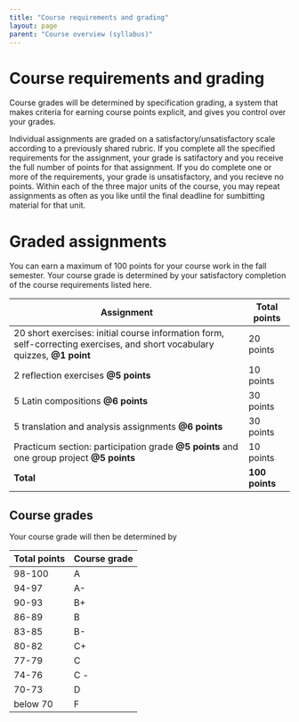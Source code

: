 ```yaml
---
title: "Course requirements and grading"
layout: page
parent: "Course overview (syllabus)"
---
```




# Course requirements and grading

Course grades will be determined by specification grading, a system that makes criteria for earning course points explicit, and gives you control over your grades.

Individual assignments are graded on a satisfactory/unsatisfactory scale according to a previously shared rubric. If you complete all the specified requirements for the assignment, your grade is satifactory and you receive the full number of points for that assignment.  If you do complete one or more of the requirements, your grade is unsatisfactory, and you recieve no points.  Within each of the three major units of the course, you may repeat assignments as often as you like until the final deadline for sumbitting material for that unit.



# Graded assignments

You can earn a maximum of 100 points for your course work in the fall semester.  Your course grade is determined by your satisfactory completion of the course requirements listed here.  


| Assignment | Total points |
| --- | ---|
| 20 short exercises: initial course information form,  self-correcting exercises, and short vocabulary quizzes, **@1 point** |   20 points |
| 2 reflection exercises **@5 points** |   10 points |
| 5 Latin compositions **@6 points** | 30 points |
| 5 translation and analysis assignments **@6 points** | 30 points |
| Practicum section: participation grade **@5 points** and one group project **@5 points** | 10 points |
| **Total** | **100 points** |



## Course grades

Your course grade will then be determined by

| Total points | Course grade |
| --- | --- |
| 98-100 | A |
| 94-97 | A- |
| 90-93 | B+ |
| 86-89 | B |
| 83-85 | B- |
| 80-82 | C+ |
| 77-79 | C |
| 74-76 | C - |
| 70-73 | D |
| below 70 | F |    
